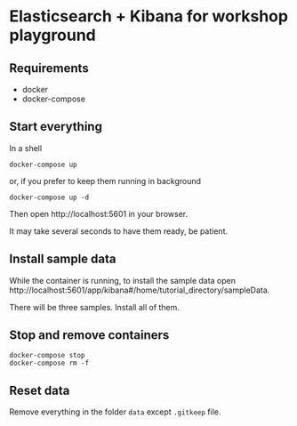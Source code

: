 # Elasticsearch + Kibana for workshop playground

## Requirements 

- docker
- docker-compose


## Start everything

In a shell

    docker-compose up

or, if you prefer to keep them running in background

    docker-compose up -d

Then open http://localhost:5601 in your browser.

It may take several seconds to have them ready, be patient.


## Install sample data
While the container is running, to install the sample data open http://localhost:5601/app/kibana#/home/tutorial_directory/sampleData.

There will be three samples. Install all of them.


## Stop and remove containers

    docker-compose stop
    docker-compose rm -f


## Reset data

Remove everything in the folder `data` except `.gitkeep` file.
